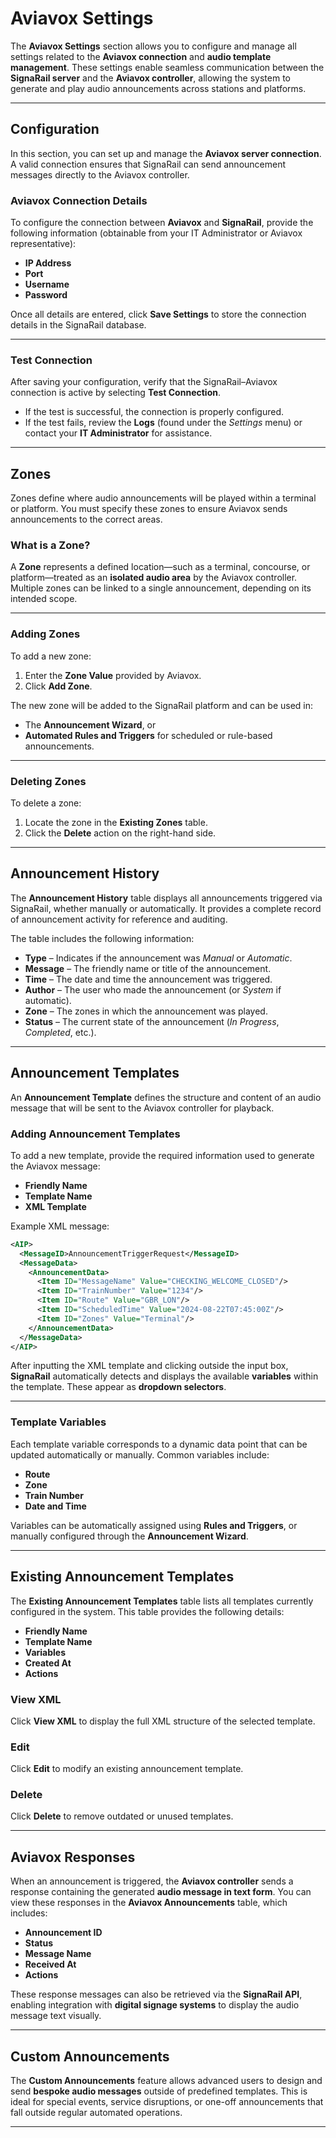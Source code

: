 # Aviavox Settings

The **Aviavox Settings** section allows you to configure and manage all settings related to the **Aviavox connection** and **audio template management**.
These settings enable seamless communication between the **SignaRail server** and the **Aviavox controller**, allowing the system to generate and play audio announcements across stations and platforms.

---

## Configuration

In this section, you can set up and manage the **Aviavox server connection**.
A valid connection ensures that SignaRail can send announcement messages directly to the Aviavox controller.

### Aviavox Connection Details

To configure the connection between **Aviavox** and **SignaRail**, provide the following information (obtainable from your IT Administrator or Aviavox representative):

* **IP Address**
* **Port**
* **Username**
* **Password**

Once all details are entered, click **Save Settings** to store the connection details in the SignaRail database.

---

### Test Connection

After saving your configuration, verify that the SignaRail–Aviavox connection is active by selecting **Test Connection**.

* If the test is successful, the connection is properly configured.
* If the test fails, review the **Logs** (found under the *Settings* menu) or contact your **IT Administrator** for assistance.

---

## Zones

Zones define where audio announcements will be played within a terminal or platform.
You must specify these zones to ensure Aviavox sends announcements to the correct areas.

### What is a Zone?

A **Zone** represents a defined location—such as a terminal, concourse, or platform—treated as an **isolated audio area** by the Aviavox controller.
Multiple zones can be linked to a single announcement, depending on its intended scope.

---

### Adding Zones

To add a new zone:

1. Enter the **Zone Value** provided by Aviavox.
2. Click **Add Zone**.

The new zone will be added to the SignaRail platform and can be used in:

* The **Announcement Wizard**, or
* **Automated Rules and Triggers** for scheduled or rule-based announcements.

---

### Deleting Zones

To delete a zone:

1. Locate the zone in the **Existing Zones** table.
2. Click the **Delete** action on the right-hand side.

---

## Announcement History

The **Announcement History** table displays all announcements triggered via SignaRail, whether manually or automatically.
It provides a complete record of announcement activity for reference and auditing.

The table includes the following information:

* **Type** – Indicates if the announcement was *Manual* or *Automatic*.
* **Message** – The friendly name or title of the announcement.
* **Time** – The date and time the announcement was triggered.
* **Author** – The user who made the announcement (or *System* if automatic).
* **Zone** – The zones in which the announcement was played.
* **Status** – The current state of the announcement (*In Progress*, *Completed*, etc.).

---

## Announcement Templates

An **Announcement Template** defines the structure and content of an audio message that will be sent to the Aviavox controller for playback.

### Adding Announcement Templates

To add a new template, provide the required information used to generate the Aviavox message:

* **Friendly Name**
* **Template Name**
* **XML Template**

Example XML message:

```xml
<AIP>
  <MessageID>AnnouncementTriggerRequest</MessageID>
  <MessageData>
    <AnnouncementData>
      <Item ID="MessageName" Value="CHECKING_WELCOME_CLOSED"/>
      <Item ID="TrainNumber" Value="1234"/>
      <Item ID="Route" Value="GBR_LON"/>
      <Item ID="ScheduledTime" Value="2024-08-22T07:45:00Z"/>
      <Item ID="Zones" Value="Terminal"/>
    </AnnouncementData>
  </MessageData>
</AIP>
```

After inputting the XML template and clicking outside the input box, **SignaRail** automatically detects and displays the available **variables** within the template.
These appear as **dropdown selectors**.

---

### Template Variables

Each template variable corresponds to a dynamic data point that can be updated automatically or manually.
Common variables include:

* **Route**
* **Zone**
* **Train Number**
* **Date and Time**

Variables can be automatically assigned using **Rules and Triggers**, or manually configured through the **Announcement Wizard**.

---

## Existing Announcement Templates

The **Existing Announcement Templates** table lists all templates currently configured in the system.
This table provides the following details:

* **Friendly Name**
* **Template Name**
* **Variables**
* **Created At**
* **Actions**

### View XML

Click **View XML** to display the full XML structure of the selected template.

### Edit

Click **Edit** to modify an existing announcement template.

### Delete

Click **Delete** to remove outdated or unused templates.

---

## Aviavox Responses

When an announcement is triggered, the **Aviavox controller** sends a response containing the generated **audio message in text form**.
You can view these responses in the **Aviavox Announcements** table, which includes:

* **Announcement ID**
* **Status**
* **Message Name**
* **Received At**
* **Actions**

These response messages can also be retrieved via the **SignaRail API**, enabling integration with **digital signage systems** to display the audio message text visually.

---

## Custom Announcements

The **Custom Announcements** feature allows advanced users to design and send **bespoke audio messages** outside of predefined templates.
This is ideal for special events, service disruptions, or one-off announcements that fall outside regular automated operations.

---
